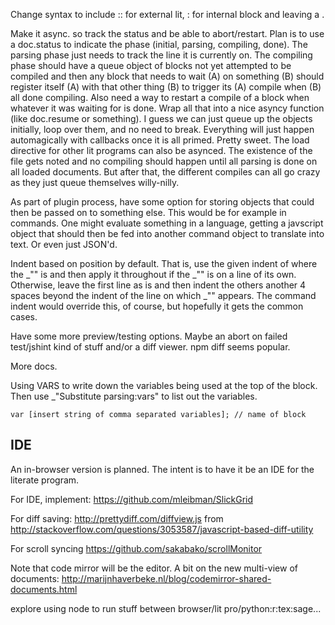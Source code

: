 Change syntax to include :: for external lit,  : for internal block and leaving a . 


Make it async. so track the status and be able to abort/restart. Plan is to use a doc.status to indicate the phase (initial, parsing, compiling, done). The parsing phase just needs to track the line it is currently on. The compiling phase should have a queue object of blocks not yet attempted to be compiled and then any block that needs to wait (A) on something (B) should register itself (A) with that other thing (B) to trigger its (A) compile when (B) all done compiling. Also need a way to restart a compile of a block when whatever it was waiting for is done. Wrap all that into a nice asyncy function (like doc.resume or something).  I guess we can just queue up the objects initially, loop over them, and no need to break. Everything will just happen automagically with callbacks once it is all primed. Pretty sweet. The load directive for other lit programs can also be asynced. The existence of the file gets noted and no compiling should happen until all parsing is done on all loaded documents. But after that, the different compiles can all go crazy as they just queue themselves willy-nilly. 


As part of plugin process, have some option for storing objects that could then be passed on to something else. This would be for example in commands. One might evaluate something in a language, getting a javscript object that should then be fed into another command object to translate into text. Or even just JSON'd. 

Indent based on position by default. That is, use the given indent of where the _"" is and then apply it throughout if the _"" is on a line of its own. Otherwise, leave the first line as is and then indent the others another 4 spaces beyond the indent of the line on which _"" appears. The command indent would override this, of course, but hopefully it gets the common cases. 

Have some more preview/testing options. Maybe an abort on failed test/jshint kind of stuff and/or a diff viewer. npm diff seems popular. 

More docs.

 
Using  VARS to write down the variables being used at the top of the block. Then use _"Substitute parsing:vars" to list out the variables.

    var [insert string of comma separated variables]; // name of block 

## IDE

An in-browser version is planned. The intent is to have it be an IDE for the literate program. 

For IDE, implement: https://github.com/mleibman/SlickGrid

For diff saving: http://prettydiff.com/diffview.js  from http://stackoverflow.com/questions/3053587/javascript-based-diff-utility

For scroll syncing https://github.com/sakabako/scrollMonitor

Note that code mirror will be the editor. A bit on the new multi-view of documents:  http://marijnhaverbeke.nl/blog/codemirror-shared-documents.html

explore using node to run stuff between browser/lit pro/python:r:tex:sage...